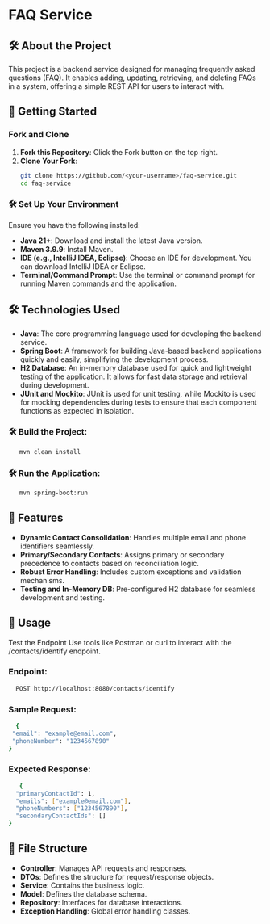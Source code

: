 # FAQ Service

## 🛠️ About the Project
This project is a backend service designed for managing frequently asked questions (FAQ). It enables adding, updating, retrieving, and deleting FAQs in a system, offering a simple REST API for users to interact with.

## 🌟 Getting Started

### Fork and Clone
1. **Fork this Repository**: Click the Fork button on the top right.
2. **Clone Your Fork**:
   ```bash
   git clone https://github.com/<your-username>/faq-service.git
   cd faq-service
### 🛠️ Set Up Your Environment

Ensure you have the following installed:

- **Java 21+**: Download and install the latest Java version.
- **Maven 3.9.9**: Install Maven.
- **IDE (e.g., IntelliJ IDEA, Eclipse)**: Choose an IDE for development. You can download IntelliJ IDEA or Eclipse.
- **Terminal/Command Prompt**: Use the terminal or command prompt for running Maven commands and the application.
## 🛠️ Technologies Used

- **Java**: The core programming language used for developing the backend service.
- **Spring Boot**: A framework for building Java-based backend applications quickly and easily, simplifying the development process.
- **H2 Database**: An in-memory database used for quick and lightweight testing of the application. It allows for fast data storage and retrieval during development.
- **JUnit and Mockito**: JUnit is used for unit testing, while Mockito is used for mocking dependencies during tests to ensure that each component functions as expected in isolation.

### 🛠️ Build the Project:
 ```bash
    mvn clean install
```
### 🛠️ Run the Application:
 ```bash
    mvn spring-boot:run
```
## 📝 Features

- **Dynamic Contact Consolidation**: Handles multiple email and phone identifiers seamlessly.
- **Primary/Secondary Contacts**: Assigns primary or secondary precedence to contacts based on reconciliation logic.
- **Robust Error Handling**: Includes custom exceptions and validation mechanisms.
- **Testing and In-Memory DB**: Pre-configured H2 database for seamless development and testing.

## 🚀 Usage
Test the Endpoint
Use tools like Postman or curl to interact with the /contacts/identify endpoint.
### Endpoint:
 ```bash
   POST http://localhost:8080/contacts/identify
```
### Sample Request:
 ```bash
   {
  "email": "example@email.com",
  "phoneNumber": "1234567890"
}
```
### Expected Response:
```bash
   {
  "primaryContactId": 1,
  "emails": ["example@email.com"],
  "phoneNumbers": ["1234567890"],
  "secondaryContactIds": []
}
```
## 📂 File Structure

- **Controller**: Manages API requests and responses.
- **DTOs**: Defines the structure for request/response objects.
- **Service**: Contains the business logic.
- **Model**: Defines the database schema.
- **Repository**: Interfaces for database interactions.
- **Exception Handling**: Global error handling classes.

